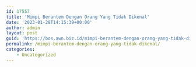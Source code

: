 ```yaml
---
id: 17557
title: 'Mimpi Berantem Dengan Orang Yang Tidak Dikenal'
date: '2023-01-28T14:15:39+00:00'
author: admin
layout: post
guid: 'https://bos.awn.biz.id/mimpi-berantem-dengan-orang-yang-tidak-dikenal/'
permalink: /mimpi-berantem-dengan-orang-yang-tidak-dikenal/
categories:
    - Uncategorized
---
```


